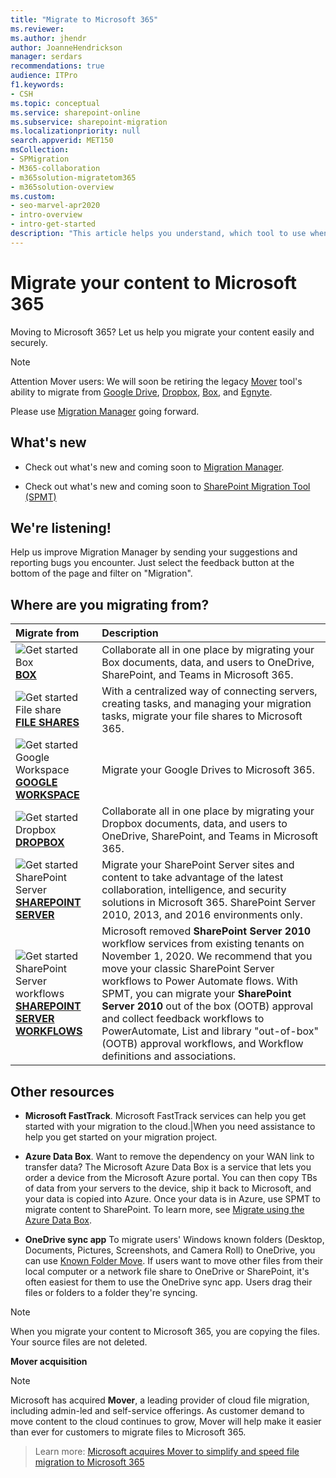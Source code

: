 ```yaml
---
title: "Migrate to Microsoft 365"
ms.reviewer: 
ms.author: jhendr
author: JoanneHendrickson
manager: serdars
recommendations: true
audience: ITPro
f1.keywords:
- CSH
ms.topic: conceptual
ms.service: sharepoint-online
ms.subservice: sharepoint-migration
ms.localizationpriority: null
search.appverid: MET150
msCollection: 
- SPMigration
- M365-collaboration
- m365solution-migratetom365
- m365solution-overview
ms.custom:
- seo-marvel-apr2020
- intro-overview
- intro-get-started
description: "This article helps you understand, which tool to use when migrating content to SharePoint and OneDrive in Microsoft 365."
---
```


# Migrate your content to Microsoft 365

Moving to Microsoft 365? Let us help you migrate your content easily and securely.


>[!Note]
>Attention Mover users:  We will soon be retiring the legacy [Mover](https://app.mover.io) tool's ability to migrate from [Google Drive](mm-google-overview.md), [Dropbox](mm-dropbox-overview.md), [Box](mm-box-overview.md), and [Egnyte](mm=egnyte-overview.md). 
>
>Please use [Migration Manager](https://aka.ms/ODSP-MM) going forward.


## What's new

- Check out what's new and coming soon to [Migration Manager](mm-whats-new.md).

- Check out what's new and coming soon to [SharePoint Migration Tool (SPMT)](new-and-improved-features-in-the-sharepoint-migration-tool.md)


## We're listening!

Help us improve Migration Manager by sending your suggestions and reporting bugs you encounter. Just select the feedback button at the bottom of the page and filter on "Migration".  

##  Where are you migrating from?

|Migrate from|Description|
|:-----|:-----|
|![Get started **Box**](/office/media/icons/get-started-blue.png)</br> [**BOX**](mm-box-overview.md)|Collaborate all in one place by migrating your Box documents, data, and users to OneDrive, SharePoint, and Teams in Microsoft 365. |
|![Get started File share](/office/media/icons/get-started-blue.png) </br> [**FILE SHARES**](mm-get-started.md)|With a centralized way of connecting servers, creating tasks, and managing your migration tasks, migrate your file shares to Microsoft 365.|
|![Get started Google Workspace](/office/media/icons/get-started-blue.png) </br> [**GOOGLE WORKSPACE**](mm-google-overview.md)|Migrate your Google Drives to Microsoft 365. |
|![Get started Dropbox](/office/media/icons/get-started-blue.png) </br> [**DROPBOX**](mm-dropbox-overview.md)|Collaborate all in one place by migrating your Dropbox documents, data, and users to OneDrive, SharePoint, and Teams in Microsoft 365. |
|![Get started SharePoint Server](/office/media/icons/get-started-blue.png)</br>  [**SHAREPOINT SERVER**](introducing-the-sharepoint-migration-tool.md)|Migrate your SharePoint Server sites and content to take advantage of the latest collaboration, intelligence, and security solutions in Microsoft 365. SharePoint Server 2010, 2013, and 2016 environments only.|
|![Get started SharePoint Server workflows](/office/media/icons/get-started-blue.png)</br>  [**SHAREPOINT SERVER WORKFLOWS**](spmt-workflow-overview.md)|Microsoft removed **SharePoint Server 2010** workflow services from existing tenants on November 1, 2020. We recommend that you move your classic SharePoint Server workflows to Power Automate flows. With SPMT, you can migrate your **SharePoint Server 2010** out of the box (OOTB) approval and collect feedback workflows to PowerAutomate, List and library "out-of-box" (OOTB) approval workflows, and Workflow definitions and associations.|



## Other resources


- **Microsoft FastTrack**.  Microsoft FastTrack services can help you get started with your migration to the cloud.|When you need assistance to help you get started on your migration project.</br>

- **Azure Data Box**. Want to remove the dependency on your WAN link to transfer data?  The Microsoft Azure Data Box is a service that lets you order a device from the Microsoft Azure portal. You can then copy TBs of data from your servers to the device, ship it back to Microsoft, and your data is copied into Azure. Once your data is in Azure, use SPMT to migrate content to SharePoint. To learn more, see [Migrate using the Azure Data Box](how-to-migrate-file-share-content-to-SPO-using-AzureDataBox.md).</br>

- **OneDrive sync app**  To migrate users' Windows known folders (Desktop, Documents, Pictures, Screenshots, and Camera Roll) to OneDrive, you can use [Known Folder Move](/onedrive/redirect-known-folders). If users want to move other files from their local computer or a network file share to OneDrive or SharePoint, it's often easiest for them to use the OneDrive sync app. Users drag their files or folders to a folder they're syncing.  

>[!Note]
>When you migrate your content to Microsoft 365, you are copying the files.  Your source files are not deleted.

**Mover acquisition**

>[!Note]
> Microsoft has acquired **Mover**, a leading provider of cloud file migration, including admin-led and self-service offerings. As customer demand to move content to the cloud continues to grow, Mover will help make it easier than ever for customers to migrate files to Microsoft 365.

>Learn more:  [Microsoft acquires Mover to simplify and speed file migration to Microsoft 365](https://blogs.microsoft.com/blog/2019/10/21/microsoft-acquires-mover-to-simplify-and-speed-file-migration-to-microsoft-365/)